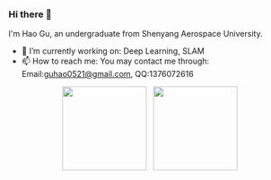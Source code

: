 ### Hi there 👋

I'm Hao Gu, an undergraduate from Shenyang Aerospace University.

- 🔭 I’m currently working on: Deep Learning, SLAM
- 📫 How to reach me:  You may contact me through: Email:guhao0521@gmail.com, QQ:1376072616   


<div align="center">
    <img height="150em" src="https://github-readme-stats.vercel.app/api?username=RangerOnMars&count_private=true&show_icons=true" />
    &nbsp; <img height="150em" src="https://github-readme-stats.vercel.app/api/top-langs/?username=RangerOnMars&hide=CSS&layout=compact" />
</div>

<!--
**RangerOnMars/RangerOnMars** is a ✨ _special_ ✨ repository because its `README.md` (this file) appears on your GitHub profile.

Here are some ideas to get you started:

- 🔭 I’m currently working on ...
- 🌱 I’m currently learning ...
- 👯 I’m looking to collaborate on ...
- 🤔 I’m looking for help with ...
- 💬 Ask me about ...
- 📫 How to reach me: ...
- 😄 Pronouns: ...
- ⚡ Fun fact: ...
-->
